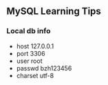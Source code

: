 ## MySQL Learning Tips

### Local db info

+ host      127.0.0.1
+ port      3306
+ user      root
+ passwd    bzh123456
+ charset   utf-8

### 